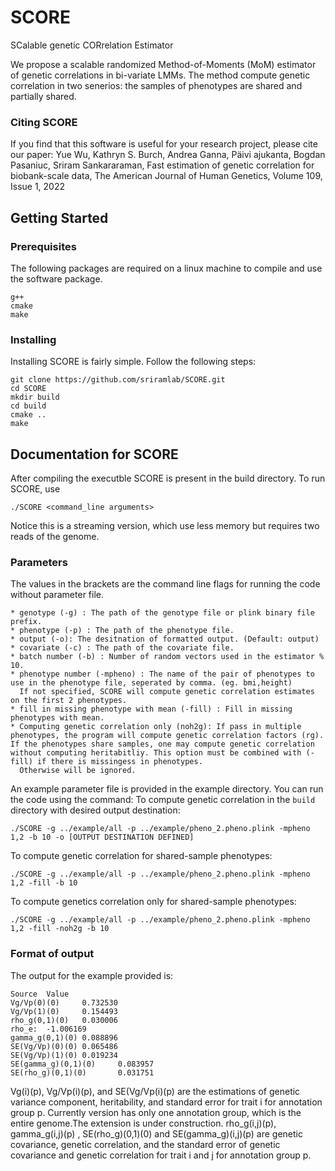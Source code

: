 # SCORE
SCalable genetic CORrelation Estimator


We propose a scalable randomized Method-of-Moments (MoM) estimator of genetic correlations in bi-variate LMMs. The method compute genetic correlation in two senerios: the samples of phenotypes are shared and partially shared. 

### Citing SCORE

If you find that this software is useful for your research project, 
please cite our paper: 
Yue Wu, Kathryn S. Burch, Andrea Ganna, Päivi ajukanta, Bogdan Pasaniuc, Sriram Sankararaman,
Fast estimation of genetic correlation for biobank-scale data,
The American Journal of Human Genetics,
Volume 109, Issue 1,
2022
## Getting Started

### Prerequisites
The following packages are required on a linux machine to compile and use the software package. 
```
g++
cmake
make
```

### Installing
Installing SCORE is fairly simple. Follow the following steps: 
```
git clone https://github.com/sriramlab/SCORE.git
cd SCORE
mkdir build 
cd build
cmake .. 
make
```

## Documentation for SCORE

After compiling the executble SCORE is present in the build directory. 
To run SCORE, use

``./SCORE <command_line arguments> ``

Notice this is a streaming version, which use less memory but requires two reads of the genome. 

### Parameters

The values in the brackets are the command line flags for running the code without parameter file. 

```
* genotype (-g) : The path of the genotype file or plink binary file prefix.
* phenotype (-p) : The path of the phenotype file.
* output (-o): The desitnation of formatted output. (Default: output)  
* covariate (-c) : The path of the covariate file.
* batch number (-b) : Number of random vectors used in the estimator % 10. 
* phenotype number (-mpheno) : The name of the pair of phenotypes to use in the phenotype file, seperated by comma. (eg. bmi,height)
  If not specified, SCORE will compute genetic correlation estimates on the first 2 phenotypes. 
* fill in missing phenotype with mean (-fill) : Fill in missing phenotypes with mean. 
* Computing genetic correlation only (noh2g): If pass in multiple phenotypes, the program will compute genetic correlation factors (rg). If the phenotypes share samples, one may compute genetic correlation without computing heritabitliy. This option must be combined with (-fill) if there is missingess in phenotypes.  
  Otherwise will be ignored. 
```


An example parameter file is provided in the example directory. 
You can run the code using the command: 
To compute genetic correlation in the ``` build ``` directory with desired output destination:  
```
./SCORE -g ../example/all -p ../example/pheno_2.pheno.plink -mpheno 1,2 -b 10 -o [OUTPUT DESTINATION DEFINED]  
```
To compute genetic correlation for shared-sample phenotypes: 
```
./SCORE -g ../example/all -p ../example/pheno_2.pheno.plink -mpheno 1,2 -fill -b 10
```
To compute genetics correlation only for shared-sample phenotypes: 
```
./SCORE -g ../example/all -p ../example/pheno_2.pheno.plink -mpheno 1,2 -fill -noh2g -b 10 
```

### Format of output
The output for the example provided is: 
```
Source  Value
Vg/Vp(0)(0)     0.732530
Vg/Vp(1)(0)     0.154493
rho_g(0,1)(0)   0.030006
rho_e:  -1.006169
gamma_g(0,1)(0) 0.088896
SE(Vg/Vp)(0)(0) 0.065486
SE(Vg/Vp)(1)(0) 0.019234
SE(gamma_g)(0,1)(0)     0.083957
SE(rho_g)(0,1)(0)       0.031751
```
Vg(i)(p), Vg/Vp(i)(p), and SE(Vg/Vp(i)(p) are the estimations of genetic variance component, heritability, and standard error for trait i for annotation group p.
Currently version has only one annotation group, which is the entire genome.The extension is under construction. 
rho_g(i,j)(p), gamma_g(i,j)(p) , SE(rho_g)(0,1)(0) and  SE(gamma_g)(i,j)(p) are genetic covariance, genetic correlation, and the standard error of genetic covariance and  genetic correlation for trait i and j for annotation group p. 
